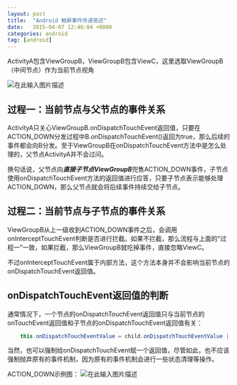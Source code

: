 ```yaml
---
layout: post
title:  "Android 触屏事件传递简述"
date:   2015-04-07 12:46:04 +0800
categories: android
tag: [android]
---
```

ActivityA包含ViewGroupB，ViewGroupB包含ViewC，这里选取ViewGroupB（中间节点）作为当前节点视角

![在此输入图片描述][1]

## 过程一：当前节点与父节点的事件关系

ActivityA只关心ViewGroupB.onDispatchTouchEvent返回值，只要在ACTION_DOWN分发过程中B.onDispatchTouchEvent()返回为true，那么后续的事件都会向B分发。至于ViewGroupB在onDispatchTouchEvent方法中是怎么处理的，父节点ActivityA并不会过问。

换句话说，父节点向***直接子节点ViewGroupB***兜售ACTION_DOWN事件，子节点使用onDispatchTouchEvent方法的返回值进行应答，只要子节点表示能够处理ACTION_DOWN，那么父节点就会将后续事件持续交给子节点。

## 过程二：当前节点与子节点的事件关系

ViewGroupB从上一级收到ACTION_DOWN事件之后，会调用onInterceptTouchEvent判断是否进行拦截。如果不拦截，那么流程与上面的“过程一”一致，如果拦截，那么ViewGroupB就吃掉事件，直接忽略ViewC。

不过onInterceptTouchEvent属于内部方法，这个方法本身并不会影响当前节点的onDispatchTouchEvent返回值。

## onDispatchTouchEvent返回值的判断

通常情况下，一个节点的onDispatchTouchEvent返回值只与当前节点的onTouchEvent返回值和子节点的onDispatchTouchEvent返回值有关：

```java
    this.onDispatchTouchEventValue = child.onDispatchTouchEventValue || this.onTouchEvent
```

当然，也可以强制给onDispatchTouchEvent赋一个返回值，尽管如此，也不应该强制抛弃原有的事件机制，因为原有的事件机制会进行一些状态清理等操作。

ACTION_DOWN示例图：
![在此输入图片描述][2]

  [1]: http://static.oschina.net/uploads/space/2015/0407/015042_pxbX_93688.png
  [2]: http://static.oschina.net/uploads/space/2015/0411/120049_AoiN_93688.png
